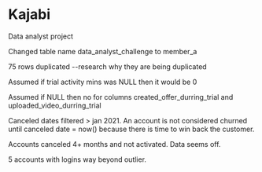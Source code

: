 # Kajabi
Data analyst project

Changed table name data_analyst_challenge to member_a

75 rows duplicated
 --research why they are being duplicated
 
Assumed if trial activity mins was NULL then it would be 0
 
 
 Assumed if NULL then no for columns created_offer_durring_trial and uploaded_video_durring_trial

Canceled dates filtered > jan 2021. An account is not considered churned until canceled date = now() because there is time to win back the customer.

Accounts canceled 4+ months and not activated. Data seems off.

5 accounts with logins way beyond outlier.
